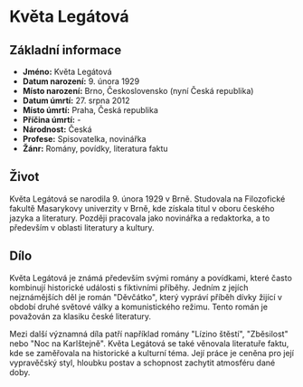 # Květa Legátová

## Základní informace

- **Jméno:** Květa Legátová
- **Datum narození:** 9. února 1929
- **Místo narození:** Brno, Československo (nyní Česká republika)
- **Datum úmrtí:** 27. srpna 2012
- **Místo úmrtí:** Praha, Česká republika
- **Příčina úmrtí:** -
- **Národnost:** Česká
- **Profese:** Spisovatelka, novinářka
- **Žánr:** Romány, povídky, literatura faktu

## Život

Květa Legátová se narodila 9. února 1929 v Brně. Studovala na Filozofické fakultě Masarykovy univerzity v Brně, kde získala titul v oboru českého jazyka a literatury. Později pracovala jako novinářka a redaktorka, a to především v oblasti literatury a kultury.

## Dílo

Květa Legátová je známá především svými romány a povídkami, které často kombinují historické události s fiktivními příběhy. Jedním z jejích nejznámějších děl je román "Děvčátko", který vypráví příběh dívky žijící v období druhé světové války a komunistického režimu. Tento román je považován za klasiku české literatury.

Mezi další významná díla patří například romány "Lízino štěstí", "Zběsilost" nebo "Noc na Karlštejně". Květa Legátová se také věnovala literatuře faktu, kde se zaměřovala na historické a kulturní téma. Její práce je ceněna pro její vypravěčský styl, hloubku postav a schopnost zachytit atmosféru dané doby.